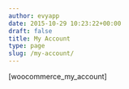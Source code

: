 ```yaml
---
author: evyapp
date: 2015-10-29 10:23:22+00:00
draft: false
title: My Account
type: page
slug: /my-account/
---
```


[woocommerce_my_account]
